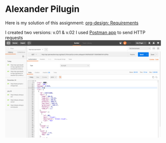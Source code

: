 # Alexander Pilugin
Here is my solution of this assignment: 
[org-design: Requirements](https://github.com/buildit/org-design/blob/master/Recruitment/Exercises/js_engineer_contract.md)<br />

I created two versions: v.01 & v.02
I used [Postman app](https://www.getpostman.com) to send HTTP requests
![ScreenShot of Postman app](./v.02/postman-ScreenShot.png)<br />
